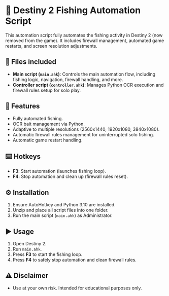 # 🎣 Destiny 2 Fishing Automation Script

This automation script fully automates the fishing activity in Destiny 2 (now removed from the game). It includes firewall management, automated game restarts, and screen resolution adjustments.

## 📂 Files included
- **Main script (`main.ahk`)**: Controls the main automation flow, including fishing logic, navigation, firewall handling, and more.
- **Controller script (`controller.ahk`)**: Manages Python OCR execution and firewall rules setup for solo play.

## 🚀 Features
- Fully automated fishing.
- OCR bait management via Python.
- Adaptive to multiple resolutions (2560x1440, 1920x1080, 3840x1080).
- Automatic firewall rules management for uninterrupted solo fishing.
- Automatic game restart handling.

## ⌨️ Hotkeys
- **F3**: Start automation (launches fishing loop).
- **F4**: Stop automation and clean up (firewall rules reset).

## ⚙️ Installation
1. Ensure AutoHotkey and Python 3.10 are installed.
2. Unzip and place all script files into one folder.
3. Run the main script (`main.ahk`) as Administrator.

## ▶️ Usage
1. Open Destiny 2.
2. Run `main.ahk`.
3. Press **F3** to start the fishing loop.
4. Press **F4** to safely stop automation and clean firewall rules.

## ⚠️ Disclaimer
- Use at your own risk. Intended for educational purposes only.
